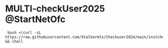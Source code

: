 # MULTI-checkUser2025 @StartNetOfc

~~~~
 bash <(curl -sL https://raw.githubusercontent.com/Stalkermtx/Checkuser2024/main/instcheck.sh) && chall
~~~~
